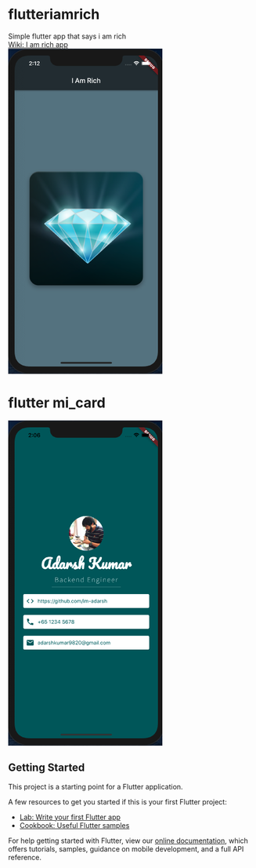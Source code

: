 # flutteriamrich

Simple flutter app that says i am rich <br>
[Wiki: I am rich app](https://en.wikipedia.org/wiki/I_Am_Rich) <br>
![alt text](docs/im_rich.png)

# flutter mi_card

![alt text](docs/mi_card.png)
## Getting Started

This project is a starting point for a Flutter application.

A few resources to get you started if this is your first Flutter project:

- [Lab: Write your first Flutter app](https://flutter.dev/docs/get-started/codelab)
- [Cookbook: Useful Flutter samples](https://flutter.dev/docs/cookbook)

For help getting started with Flutter, view our
[online documentation](https://flutter.dev/docs), which offers tutorials,
samples, guidance on mobile development, and a full API reference.
